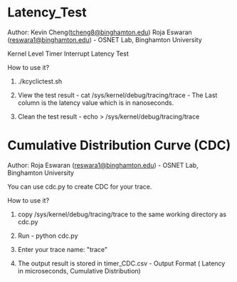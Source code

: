 # Latency_Test

Author: Kevin Cheng(tcheng8@binghamton.edu) Roja Eswaran (reswara1@binghamton.edu) - OSNET Lab, Binghamton University 

Kernel Level Timer Interrupt Latency Test

How to use it?


1) ./kcyclictest.sh <cpu-id> <duration>

2) View the test result - cat /sys/kernel/debug/tracing/trace - The Last column is the latency value which is in nanoseconds.

3) Clean the test result - echo > /sys/kernel/debug/tracing/trace

# Cumulative Distribution Curve (CDC)

Author: Roja Eswaran (reswara1@binghamton.edu) - OSNET Lab, Binghamton University

You can use cdc.py to create CDC for your trace.

How to use it?

1) copy /sys/kernel/debug/tracing/trace to the same working directory as cdc.py

2) Run - python cdc.py 

3) Enter your trace name: "trace"  

4) The output result is stored in timer_CDC.csv - Output Format ( Latency in microseconds, Cumulative Distribution) 
